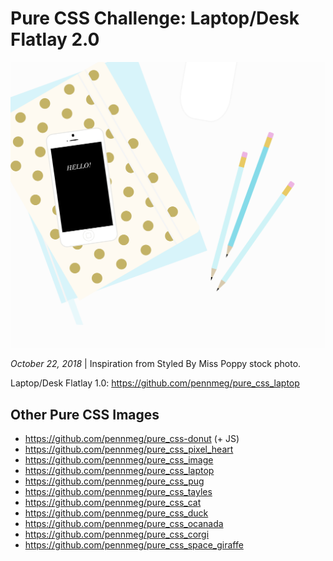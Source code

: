 # Pure CSS Challenge: Laptop/Desk Flatlay 2.0

![Final Version:](pure_css_desk-flatlay-FINAL.png)

*October 22, 2018*   |    Inspiration from Styled By Miss Poppy stock photo.

Laptop/Desk Flatlay 1.0: https://github.com/pennmeg/pure_css_laptop

## Other Pure CSS Images

* https://github.com/pennmeg/pure_css-donut (+ JS)
* https://github.com/pennmeg/pure_css_pixel_heart
* https://github.com/pennmeg/pure_css_image
* https://github.com/pennmeg/pure_css_laptop
* https://github.com/pennmeg/pure_css_pug
* https://github.com/pennmeg/pure_css_tayles
* https://github.com/pennmeg/pure_css_cat
* https://github.com/pennmeg/pure_css_duck
* https://github.com/pennmeg/pure_css_ocanada
* https://github.com/pennmeg/pure_css_corgi
* https://github.com/pennmeg/pure_css_space_giraffe
